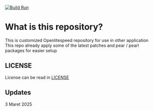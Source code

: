 [![Build Run](https://github.com/ntj125app/openlitespeed/actions/workflows/image-build.yaml/badge.svg)](https://github.com/ntj125app/openlitespeed/actions/workflows/image-build.yaml)

# What is this repository?

This is customized Openlitespeed repository for use in other application
This repo already apply some of the latest patches and pear / pearl packages for easier setup

## LICENSE

License can be read in [LICENSE](https://github.com/ntj125app/openlitespeed/blob/latest/LICENSE)

## Updates

3 Maret 2025

